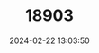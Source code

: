 ---
title: "18903"
category: "Barbodes lindog"
draft: false
date: 2024-02-22 13:03:50
languages:
  Philippine (Other): ["Lindog"]
---